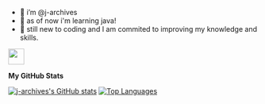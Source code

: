 - 👋 i’m @j-archives
- 🧠 as of now i'm learning java!
- 🌱 still new to coding and I am commited to improving my knowledge and skills.



<!-- Socials -->
<p align="left"> <a href="https://www.github.com/j-archives" target="_blank" rel="noreferrer"><img src="https://raw.githubusercontent.com/danielcranney/readme-generator/main/public/icons/socials/github.svg" width="32" height="32" /></a></p>

<!-- Badges -->

<b>My GitHub Stats</b>

<a href="http://www.github.com/j-archives"><img src="https://github-readme-stats.vercel.app/api?username=j-archives&show_icons=true&hide=&count_private=true&title_color=000000&text_color=64748b&icon_color=444e59&bg_color=ffffff&hide_border=true&show_icons=true" alt="j-archives's GitHub stats" /></a>
<a href="https://github.com/j-archives" align="left"><img src="https://github-readme-stats.vercel.app/api/top-langs/?username=j-archives&langs_count=10&title_color=000000&text_color=64748b&icon_color=444e59&bg_color=ffffff&hide_border=true&locale=en&custom_title=Top%20%Languages" alt="Top Languages" /></a>



<!---
j-archives/j-archives is a ✨ special ✨ repository because its `README.md` (this file) appears on your GitHub profile.
You can click the Preview link to take a look at your changes.
--->
